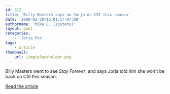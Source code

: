 ```yaml
---
id: 312
title: 'Billy Masters says no Jorja on CSI this season'
date: '2008-03-20T16:01:17-07:00'
authorname: 'Mika E. (Ipstenu)'
layout: post
categories:
    - 'Jorja Fox'
tags:
    - article
thumbnail:
    url: /img/placeholder.png
---
```


Billy Masters went to see _Stay Forever_, and says Jorja told him she won't be back on CSI this season.

[Read the article](http://www.pridesource.com/article.shtml?article=29643)
